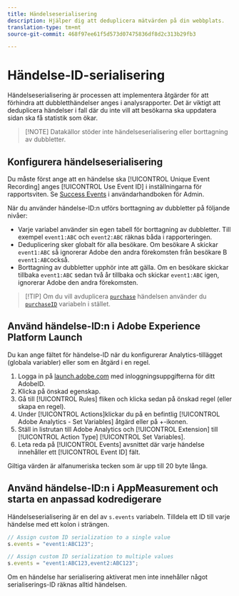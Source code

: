 ```yaml
---
title: Händelseserialisering
description: Hjälper dig att deduplicera mätvärden på din webbplats.
translation-type: tm+mt
source-git-commit: 468f97ee61f5d573d07475836df8d2c313b29fb3

---
```



# Händelse-ID-serialisering

Händelseserialisering är processen att implementera åtgärder för att förhindra att dubbletthändelser anges i analysrapporter. Det är viktigt att deduplicera händelser i fall där du inte vill att besökarna ska uppdatera sidan ska få statistik som ökar.

> [!NOTE] Datakällor stöder inte händelseserialisering eller borttagning av dubbletter.

## Konfigurera händelseserialisering

Du måste först ange att en händelse ska [!UICONTROL Unique Event Recording] anges [!UICONTROL Use Event ID] i inställningarna för rapportsviten. Se [Success Events](/help/admin/admin/c-success-events/success-event.md) i användarhandboken för Admin.

När du använder händelse-ID:n utförs borttagning av dubbletter på följande nivåer:

* Varje variabel använder sin egen tabell för borttagning av dubbletter. Till exempel `event1:ABC` och `event2:ABC` räknas båda i rapporteringen.
* Deduplicering sker globalt för alla besökare. Om besökare A skickar `event1:ABC` så ignorerar Adobe den andra förekomsten från besökare B `event1:ABC`också.
* Borttagning av dubbletter upphör inte att gälla. Om en besökare skickar tillbaka `event1:ABC` sedan två år tillbaka och skickar `event1:ABC` igen, ignorerar Adobe den andra förekomsten.

> [!TIP] Om du vill avduplicera [`purchase`](event-purchase.md) händelsen använder du [`purchaseID`](../purchaseid.md) variabeln i stället.

## Använd händelse-ID:n i Adobe Experience Platform Launch

Du kan ange fältet för händelse-ID när du konfigurerar Analytics-tillägget (globala variabler) eller som en åtgärd i en regel.

1. Logga in på [launch.adobe.com](https://launch.adobe.com) med inloggningsuppgifterna för ditt AdobeID.
2. Klicka på önskad egenskap.
3. Gå till [!UICONTROL Rules] fliken och klicka sedan på önskad regel (eller skapa en regel).
4. Under [!UICONTROL Actions]klickar du på en befintlig [!UICONTROL Adobe Analytics - Set Variables] åtgärd eller på +-ikonen.
5. Ställ in listrutan till Adobe Analytics och [!UICONTROL Extension] till [!UICONTROL Action Type] [!UICONTROL Set Variables].
6. Leta reda på [!UICONTROL Events] avsnittet där varje händelse innehåller ett [!UICONTROL Event ID] fält.

Giltiga värden är alfanumeriska tecken som är upp till 20 byte långa.

## Använd händelse-ID:n i AppMeasurement och starta en anpassad kodredigerare

Händelseserialisering är en del av `s.events` variabeln. Tilldela ett ID till varje händelse med ett kolon i strängen.

```js
// Assign custom ID serialization to a single value
s.events = "event1:ABC123";

// Assign custom ID serialization to multiple values
s.events = "event1:ABC123,event2:ABC123";
```

Om en händelse har serialisering aktiverat men inte innehåller något serialiserings-ID räknas alltid händelsen.
